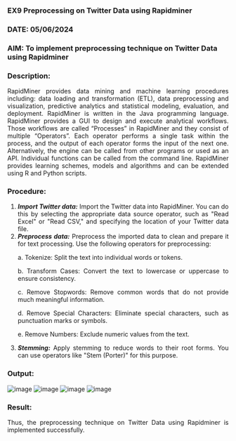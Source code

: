 ### EX9 Preprocessing on Twitter Data using Rapidminer
### DATE: 05/06/2024
### AIM: To implement preprocessing technique on Twitter Data using Rapidminer
### Description: 
<div align = "justify">
RapidMiner provides data mining and machine learning procedures including: data loading and transformation (ETL), data preprocessing and visualization, 
predictive analytics and statistical modeling, evaluation, and deployment. RapidMiner is written in the Java programming language. 
RapidMiner provides a GUI to design and execute analytical workflows. Those workflows are called “Processes” in RapidMiner and they consist of multiple “Operators”. 
Each operator performs a single task within the process, and the output of each operator forms the input of the next one. Alternatively, the engine can be called from 
other programs or used as an API. Individual functions can be called from the command line. 
RapidMiner provides learning schemes, models and algorithms and can be extended using R and Python scripts.

### Procedure:
1) ***Import Twitter data:*** Import the Twitter data into RapidMiner. You can do this by selecting the appropriate
data source operator, such as "Read Excel" or "Read CSV," and specifying the location of your Twitter data
file.
2) ***Preprocess data:*** Preprocess the imported data to clean and prepare it for text processing. Use the following
operators for preprocessing:
    <p>a. Tokenize: Split the text into individual words or tokens.
    <p>b. Transform Cases: Convert the text to lowercase or uppercase to ensure consistency.
    <p>c. Remove Stopwords: Remove common words that do not provide much meaningful information.
    <p>d. Remove Special Characters: Eliminate special characters, such as punctuation marks or symbols.
    <p>e. Remove Numbers: Exclude numeric values from the text.
3) ***Stemming:*** Apply stemming to reduce words to their root forms. You can use operators like "Stem (Porter)"
for this purpose.


### Output:
![image](https://github.com/SdMdZahi7/WDM_EXP9/assets/94187572/495c4a2c-cbae-4c02-ba61-8a18eaa48e22)
![image](https://github.com/SdMdZahi7/WDM_EXP9/assets/94187572/2ba58244-41de-428a-8c17-68631a3c7a9a)
![image](https://github.com/SdMdZahi7/WDM_EXP9/assets/94187572/bc099706-29b4-4e52-a9a3-a56a8e78e1b1)
![image](https://github.com/SdMdZahi7/WDM_EXP9/assets/94187572/542b0455-0c1e-4fd7-8dbc-6181f7485acc)


### Result:
Thus, the preprocessing technique on Twitter Data using Rapidminer is implemented successfully.


